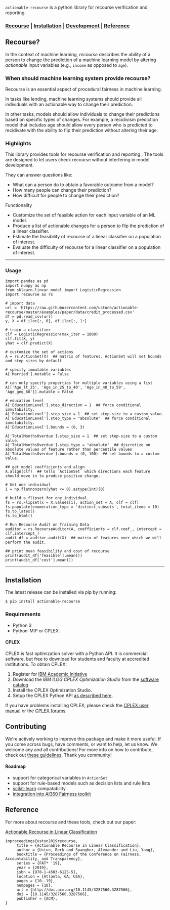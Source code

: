 `actionable-recourse` is a python library for recourse verification and reporting. 

### [Recourse](https://github.com/ustunb/actionable-recourse/blob/master/README.md#recourse) | [Installation](https://github.com/ustunb/actionable-recourse/blob/master/README.md#installation) | [Development](https://github.com/ustunb/actionable-recourse/blob/master/README.md#development) | [Reference](https://github.com/ustunb/actionable-recourse/blob/master/README.md#reference)

## Recourse?

In the context of machine learning, *recourse* describes the ability of a person to change the prediction of a machine learning model by altering *actionable* input variables (e.g., `income` as opposed to `age`).

### When should machine learning system provide recourse?

Recourse is an essential aspect of procedural fairness in machine learning. 

In tasks like lending, machine learning systems should provide all individuals with an actionable way to change their prediction. 

In other tasks, models should allow individuals to change their predictions based on specific types of changes. For example, a recidivism prediction model that includes age should allow every person who is predicted to recidivate with the ability to flip their prediction without altering their age.

### Highlights

This library provides tools for recourse verification and reporting . The tools are designed to let users check recourse without interfering in model development.

They can answer questions like:

- What can a person do to obtain a favorable outcome from a model?
- How many people can change their prediction?
- How difficult for people to change their prediction?

Functionality

- Customize the set of feasible action for each input variable of an ML model.
- Produce a list of actionable changes for a person to flip the prediction of a linear classifier.
- Estimate the feasibility of recourse of a linear classifier on a population of interest.
- Evaluate the difficulty of recourse for a linear classifier on a population of interest.


----

### Usage
```
import pandas as pd
import numpy as np
from sklearn.linear_model import LogisticRegression
import recourse as rs

# import data
url = 'https://raw.githubusercontent.com/ustunb/actionable-recourse/master/examples/paper/data/credit_processed.csv'
df = pd.read_csv(url)
y, X = df.iloc[:, 0], df.iloc[:, 1:]

# train a classifier
clf = LogisticRegression(max_iter = 1000)
clf.fit(X, y)
yhat = clf.predict(X)

# customize the set of actions
A = rs.ActionSet(X)  ## matrix of features. ActionSet will set bounds and step sizes by default

# specify immutable variables
A['Married'].mutable = False

# can only specify properties for multiple variables using a list
A[['Age_lt_25', 'Age_in_25_to_40', 'Age_in_40_to_59', 'Age_geq_60']].mutable = False

# education level
A['EducationLevel'].step_direction = 1  ## force conditional immutability.
A['EducationLevel'].step_size = 1  ## set step-size to a custom value.
A['EducationLevel'].step_type = "absolute"  ## force conditional immutability.
A['EducationLevel'].bounds = (0, 3)

A['TotalMonthsOverdue'].step_size = 1  ## set step-size to a custom value.
A['TotalMonthsOverdue'].step_type = "absolute"  ## discretize on absolute values of feature rather than percentile values
A['TotalMonthsOverdue'].bounds = (0, 100)  ## set bounds to a custom value.

## get model coefficients and align
A.align(clf)  ## tells `ActionSet` which directions each feature should move in to produce positive change.

# Get one individual
i = np.flatnonzero(yhat <= 0).astype(int)[0]

# build a flipset for one individual
fs = rs.Flipset(x = X.values[i], action_set = A, clf = clf)
fs.populate(enumeration_type = 'distinct_subsets', total_items = 10)
fs.to_latex()
fs.to_html()

# Run Recourse Audit on Training Data
auditor = rs.RecourseAuditor(A, coefficients = clf.coef_, intercept = clf.intercept_)
audit_df = auditor.audit(X)  ## matrix of features over which we will perform the audit.

## print mean feasibility and cost of recourse
print(audit_df['feasible'].mean())
print(audit_df['cost'].mean())
```

----
## Installation

The latest release can be installed via pip by running:

```
$ pip install actionable-recourse
```

### Requirements

- Python 3
- Python-MIP or CPLEX  

#### CPLEX

CPLEX is fast optimization solver with a Python API. It is commercial software, but free to download for students and faculty at accredited institutions. To obtain CPLEX:

1. Register for [IBM Academic Initiative](https://www.ibm.com/academic/technology/data-science)
2. Download the *IBM ILOG CPLEX Optimization Studio* from the [software catalog](https://www-03.ibm.com/isc/esd/dswdown/searchPartNumber.wss?partNumber=CJ6BPML)
3. Install the CPLEX Optimization Studio.
4. Setup the CPLEX Python API [as described here](https://www.ibm.com/support/knowledgecenter/SSSA5P_12.10.0/ilog.odms.cplex.help/CPLEX/GettingStarted/topics/set_up/Python_setup.html).

If you have problems installing CPLEX, please check the [CPLEX user manual](http://www-01.ibm.com/support/knowledgecenter/SSSA5P/welcome) or the [CPLEX forums](https://www.ibm.com/developerworks/community/forums/html/forum?id=11111111-0000-0000-0000-000000002059). 


## Contributing

We're actively working to improve this package and make it more useful. If you come across bugs, have comments, or want to help, let us know. We welcome any and all contributions! For more info on how to contribute, check out [these guidelines](https://github.com/ustunb/actionable-recourse/blob/master/CONTRIBUTING.md). Thank you community!

#### Roadmap

- support for categorical variables in `ActionSet`
- support for rule-based models such as decision lists and rule lists
- [scikit-learn](http://scikit-learn.org/stable/developers/contributing.html#rolling-your-own-estimator) compatability
- [integration into AI360 Fairness toolkit](https://www.ibm.com/blogs/research/2018/09/ai-fairness-360/)

## Reference

For more about recourse and these tools, check out our paper:

[Actionable Recourse in Linear Classification](http://www.berkustun.com/docs/actionable_recourse.pdf)

```
inproceedings{ustun2019recourse,
     title = {Actionable Recourse in Linear Classification},
     author = {Ustun, Berk and Spangher, Alexander and Liu, Yang},
     booktitle = {Proceedings of the Conference on Fairness, Accountability, and Transparency},
     series = {FAT* '19},
     year = {2019},
     isbn = {978-1-4503-6125-5},
     location = {Atlanta, GA, USA},
     pages = {10--19},
     numpages = {10},
     url = {http://doi.acm.org/10.1145/3287560.3287566},
     doi = {10.1145/3287560.3287566},
     publisher = {ACM},
}
```
